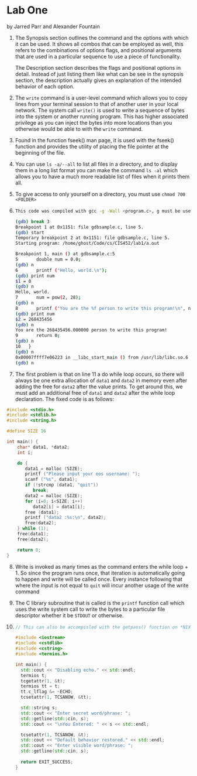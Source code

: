 # Lab One

by Jarred Parr and Alexander Fountain

1. The Synopsis section outlines the command and the options with which it can be used. It shows all combos that can be employed as well, this refers to the combinations of options flags, and positional arguments that are used in a particular sequence to use a piece of functionality.

   The Description section describes the flags and positional options in detail. Instead of just listing them like what can be see in the synopsis section, the description actually gives an explanation of the intended behavior of each option.

2. The `write` command is a user-level command which allows you to copy lines from your terminal session to that of another user in your local network. The system call `write()` is used to write a sequence of bytes into the system or another running program. This has higher associated privilege as you can inject the bytes into more locations than you otherwise would be able to with the `write` command.

3. Found in the function fseek() man page, it is used with the fseek() function and provides the utility of placing the file pointer at the beginning of the file.

4. You can use `ls -a/--all` to list all files in a directory, and to display them in a long list format you can make the command `ls -al` which allows you to have a much more readable list of files when it prints them all.

5. To give access to only yourself on a directory, you must use `chmod 700 <FOLDER>`

6. ```bash
   This code was compiled with gcc -g -Wall <program.c>, g must be used to allow gdb to recognize the binary and step through it.
   
   (gdb) break 3
   Breakpoint 1 at 0x1151: file gdbsample.c, line 5.
   (gdb) start
   Temporary breakpoint 2 at 0x1151: file gdbsample.c, line 5.
   Starting program: /home/ghost/Code/cs/CIS452/lab1/a.out 
   
   Breakpoint 1, main () at gdbsample.c:5
   5	   double num = 0.0;
   (gdb) n
   6	   printf ("Hello, world.\n");
   (gdb) print num
   $1 = 0
   (gdb) n
   Hello, world.
   7	   num = pow(2, 28);
   (gdb) n
   8	   printf ("You are the %f person to write this program!\n", num);
   (gdb) print num
   $2 = 268435456
   (gdb) n
   You are the 268435456.000000 person to write this program!
   9	   return 0;
   (gdb) n
   10	}
   (gdb) n
   0x00007ffff7e06223 in __libc_start_main () from /usr/lib/libc.so.6
   (gdb) n
   
   ```

7. The first problem is that on line 11 a do while loop occurs, so there will always be one extra allocation of `data1` and `data2` in memory even after adding the free for `data2` after the value prints. To get around this, we must add an additional free of `data1` and `data2` after the while loop declaration. The fixed code is as follows:

```c
#include <stdio.h>
#include <stdlib.h>
#include <string.h>

#define SIZE 16

int main() {
    char* data1, *data2;
    int i;

    do {
       data1 = malloc (SIZE);
       printf ("Please input your eos username: ");
       scanf ("%s", data1);
       if (!strcmp (data1, "quit"))
          break;
       data2 = malloc (SIZE);
       for (i=0; i<SIZE; i++)
          data2[i] = data1[i];
       free (data1);
       printf ("data2 :%s:\n", data2);
       free(data2);
    } while (1);
    free(data1);
    free(data2);

    return 0;
}
```

8. Write is invoked as many times as the command enters the while loop + 1. So since the program runs once, that iteration is automatically going to happen and write will be called once. Every instance following that where the input is not equal to `quit` will incur another usage of the write command

9. The C library subroutine that is called is the `printf` function call which uses the write system call to write the bytes to a particular file descriptor whether it be `STDOUT` or otherwise.

10. ```c++
    // This can also be accompisled with the getpass() function on *NIX operating systems.
    
    #include <iostream>
    #include <cstdlib>
    #include <cstring>
    #include <termios.h>
    
    int main() {
      std::cout << "Disabling echo." << std::endl;
      termios t;
      tcgetattr(1, &t);
      termios tt = t;
      tt.c_lflag &= ~ECHO;
      tcsetattr(1, TCSANOW, &tt);
    
      std::string s;
      std::cout << "Enter secret word/phrase: ";
      std::getline(std::cin, s);
      std::cout << "\nYou Entered: " << s << std::endl;
    
      tcsetattr(1, TCSANOW, &t);
      std::cout << "Default behavior restored." << std::endl;
      std::cout << "Enter visible word/phrase: ";
      std::getline(std::cin, s);
        
      return EXIT_SUCCESS;
    }
    ```